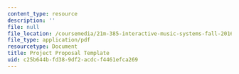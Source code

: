 ```yaml
---
content_type: resource
description: ''
file: null
file_location: /coursemedia/21m-385-interactive-music-systems-fall-2016/c25b644bfd389df2acdcf4461efca269_MIT21M_385F16_project-template.pdf
file_type: application/pdf
resourcetype: Document
title: Project Proposal Template
uid: c25b644b-fd38-9df2-acdc-f4461efca269
---
```

